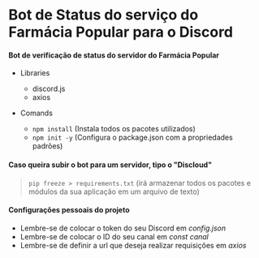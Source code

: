 # Bot de Status do serviço do Farmácia Popular para o Discord
#### Bot de verificação de status do servidor do Farmácia Popular

- Libraries
  - discord.js
  - axios

- Comands
  - ```npm install``` (Instala todos os pacotes utilizados)
  - ```npm init -y``` (Configura o package.json com a propriedades padrões)
 
#### Caso queira subir o bot para um servidor, tipo o "Discloud"
> ```pip freeze > requirements.txt``` (irá armazenar todos os pacotes e módulos da sua aplicação em um arquivo de texto)

#### Configurações pessoais do projeto

- Lembre-se de colocar o token do seu Discord em *config.json*
- Lembre-se de colocar o ID do seu canal em *const canal*
- Lembre-se de definir a url que deseja realizar requisições em *axios*
  
